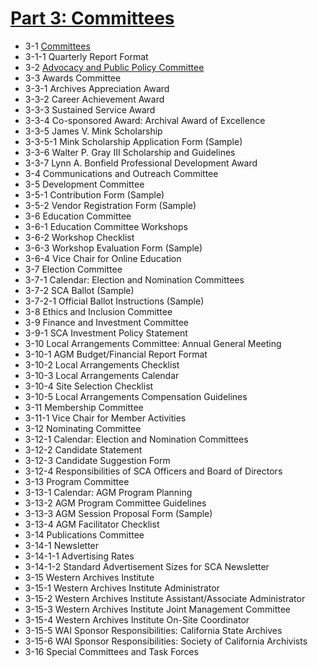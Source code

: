 # [Part 3:  Committees](/sca-handbook/03_committees/)
- 3-1     [Committees](/sca-handbook/03_committees/03-01_committees.html)
- 3-1-1     Quarterly Report Format
- 3-2     [Advocacy and Public Policy Committee](/sca-handbook/03_committees/03-02_advocacy_and_public_policy.html)
- 3-3     Awards Committee
- 3-3-1     Archives Appreciation Award
- 3-3-2     Career Achievement Award
- 3-3-3     Sustained Service Award
- 3-3-4     Co-sponsored Award:  Archival Award of Excellence
- 3-3-5     James V. Mink Scholarship
- 3-3-5-1     Mink Scholarship Application Form (Sample)
- 3-3-6     Walter P. Gray III Scholarship and Guidelines
- 3-3-7     Lynn A. Bonfield Professional Development Award
- 3-4     Communications and Outreach Committee
- 3-5     Development Committee
- 3-5-1     Contribution Form (Sample)
- 3-5-2     Vendor Registration Form (Sample)
- 3-6     Education Committee
- 3-6-1     Education Committee Workshops
- 3-6-2     Workshop Checklist
- 3-6-3     Workshop Evaluation Form (Sample)
- 3-6-4     Vice Chair for Online Education
- 3-7     Election Committee
- 3-7-1     Calendar: Election and Nomination Committees
- 3-7-2     SCA Ballot (Sample)
- 3-7-2-1     Official Ballot Instructions (Sample)
- 3-8     Ethics and Inclusion Committee
- 3-9     Finance and Investment Committee
- 3-9-1     SCA Investment Policy Statement
- 3-10   Local Arrangements Committee: Annual General Meeting
- 3-10-1   AGM Budget/Financial Report Format
- 3-10-2   Local Arrangements Checklist
- 3-10-3   Local Arrangements Calendar
- 3-10-4   Site Selection Checklist
- 3-10-5   Local Arrangements Compensation Guidelines
- 3-11   Membership Committee
- 3-11-1   Vice Chair for Member Activities
- 3-12   Nominating Committee
- 3-12-1   Calendar: Election and Nomination Committees
- 3-12-2   Candidate Statement
- 3-12-3   Candidate Suggestion Form
- 3-12-4   Responsibilities of SCA Officers and Board of Directors
- 3-13   Program Committee
- 3-13-1   Calendar: AGM Program Planning
- 3-13-2   AGM Program Committee Guidelines
- 3-13-3   AGM Session Proposal Form (Sample)
- 3-13-4   AGM Facilitator Checklist
- 3-14   Publications Committee
- 3-14-1   Newsletter
- 3-14-1-1   Advertising Rates
- 3-14-1-2   Standard Advertisement Sizes for SCA Newsletter
- 3-15   Western Archives Institute
- 3-15-1   Western Archives Institute Administrator
- 3-15-2   Western Archives Institute Assistant/Associate Administrator
- 3-15-3   Western Archives Institute Joint Management Committee
- 3-15-4   Western Archives Institute On-Site Coordinator
- 3-15-5   WAI Sponsor Responsibilities: California State Archives
- 3-15-6   WAI Sponsor Responsibilities: Society of California Archivists
- 3-16   Special Committees and Task Forces
